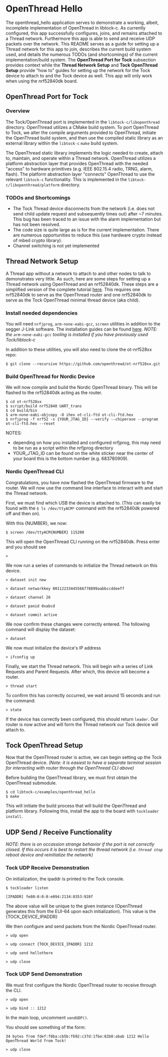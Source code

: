 # OpenThread Hello 

The openthread_hello application serves to demonstrate a working, albeit, incomplete 
implementation of OpenThread in libtock-c. As currently configured, this app successfully
configures, joins, and remains attached to a Thread network. Furthermore this app is 
able to send and receive UDP packets over the network. This README serves as a guide for
setting up a Thread network for this app to join, describes the current build system 
used, and details the numerous TODOs (and shortcomings) of the current implementation/build
system. The __OpenThread Port for Tock__ subsection provides context while the __Thread Network
Setup__ and __Tock OpenThread Setup__ provide "how to" guides for setting up the network
for the Tock device to attach to and the Tock device as well. This app will only work when using 
the nrf52840dk board.

## OpenThread Port for Tock

### Overview
The Tock/OpenThread port is implemented in the `libtock-c/libopenthread` directory. OpenThread 
utilizes a CMake build system. To port OpenThread to Tock, we alter the compile arguments 
provided to OpenThread, initiate the OpenThread build system, and then use the compiled 
static library as an external library within the `libtock-c` `make` build system. 

The OpenThread static library implements the logic needed to create, attach to, maintain,
and operate within a Thread network. OpenThread utilizes a platform abstraction layer 
that provides OpenThread with the needed "access" to hardware primitives (e.g. 
IEEE 802.15.4 radio, TRNG, alarm, flash). The platform abstraction layer "connects"
OpenThread to use the relevant `libtock-c` functionality. This is implemented in the
`libtock-c/libopenthread/platform` directory.

### TODOs and Shortcomings

- The Tock Thread device disconnects from the network (i.e. does not send child update request 
and subsequently times out) after ~7 minutes. This bug has been traced to an issue with the alarm
implementation but has not been resolved.
- The code size is quite large as is for the current implementation. There are numerous 
opportunities to reduce this (use hardware crypto instead of mbed crypto library).
- Channel switching is not yet implemented

## Thread Network Setup

A Thread app without a network to attach to and other nodes to talk to demonstrates very little.
As such, here are some steps for setting up a Thread network using OpenThread and an 
nrf52840dk. These steps are a simplified version of the complete tutorial [here](https://openthread.io/codelabs/openthread-hardware#13).
This requires one nrf52840dk to serve as the OpenThread router and one nrf52840dk to serve
as the Tock OpenThread minimal thread device (aka child).

### Install needed dependencies

You will need `nrfjprog`, `arm-none-eabi-gcc`, `screen` utilities in addition to the segger J-Link software.
The installation guides can be found [here](https://openthread.io/codelabs/openthread-hardware#1). _NOTE: 
the `arm-none-eabi-gcc` tooling is installed if you have previously used Tock/libtock-c_

In addition to these utilities, you will also need to clone the ot-nrf528xx repo:

```console
$ git clone --recursive https://github.com/openthread/ot-nrf528xx.git
```

### Build OpenThread for Nordic Device

We will now compile and build the Nordic OpenThread binary. This will be flashed to the 
nrf52840dk acting as the router. 

```console
$ cd ot-nrf528xx
$ script/build nrf52840 UART_trans
$ cd build/bin
$ arm-none-eabi-objcopy -O ihex ot-cli-ftd ot-cli-ftd.hex
$ nrfjprog -f nrf52 -s {YOUR_JTAG_ID} --verify --chiperase --program ot-cli-ftd.hex --reset
```

NOTES:
- depending on how you installed and configured nrfjprog, this may need to be run as a script
within the nrfjprog directory
- YOUR_JTAG_ID can be found on the white sticker near the center of your board this is the 
bottom number (e.g. 683780909).

### Nordic OpenThread CLI

Congratulations, you have now flashed the OpenThread firmware to the router. We will now 
use the command line interface to interact with and start the Thread network.

First, we must find which USB the device is attached to. (This can easily be found with the 
`$ ls /dev/ttyACM*` command with the nrf52840dk powered off and then on). 

With this {NUMBER}, we now:

```console
$ screen /dev/ttyACM{NUMBER} 115200
```

This will open the OpenThread CLI running on the nrf52840dk. Press enter and you 
should see 

```console
>
```

We now run a series of commands to initialize the Thread network on this device. 

```console
> dataset init new
```

```console
> dataset networkkey 00112233445566778899aabbccddeeff
```

```console
> dataset channel 26
```

```console
> dataset panid 0xabcd
```

```console
> dataset commit active
```

We now confirm these changes were correctly entered. The following command
will display the dataset:
```console
> dataset
```

We now must initialize the device's IP address

```console
> ifconfig up
```

Finally, we start the Thread network. This will begin wih a series of Link Requests
and Parent Requests. After which, this device will become a router. 
```console
> thread start
```

To confirm this has correctly occurred, we wait around 15 seconds and run the 
command:

```console
> state
```

If the device has correctly been configured, this should return `leader`. Our 
router is now active and will form the Thread network our Tock device will attach 
to.

## Tock OpenThread Setup

Now that the OpenThread router is active, we can begin setting up the Tock 
OpenThread device. _(Note: it is easiest to have a separate terminal session
for interacting with router through the OpenThread CLI above)_

Before building the OpenThread library, we must first obtain the OpenThread 
submodule.

```console
$ cd libtock-c/examples/openthread_hello
$ make
```

This will initiate the build process that will build the OpenThread and 
platform library. Following this, install the app to the board with `tockloader install`.

## UDP Send / Receive Functionality 

_NOTE: there is on occassion strange behavior if the port is not correctly closed. If this 
occurs it is best to restart the thread network (i.e. `thread stop` reboot device and 
reinitialize the network)_

### Tock UDP Receive Demonstration

On initialization, the ipaddr is printed to the Tock console.

```console 
$ tockloader listen
```

```console
[IPADDR] fe80:0:0:0:e094:2134:8353:928f
```

The above value will be unique to the given instance (OpenThread generates this from
the EUI-64 upon each initialization). This value is the {TOCK_DEVICE_IPADDR}

We then configure and send packets from the Nordic OpenThread router.

```console 
> udp open
```

```console
> udp connect {TOCK_DEVICE_IPADDR} 1212
```

```console
> udp send hellothere
```

```console 
> udp close
```

### Tock UDP Send Demonstration

We must first configure the Nordic OpenThread router to receive through the CLI.

```console
> udp open
```
```console
> udp bind :: 1212
```

In the main loop, uncomment `sendUDP()`.

You should see something of the form:

```console
34 bytes from fdef:f8ba:cb5b:f692:c37d:1fbe:82b0:abab 1212 Hello OpenThread World from Tock!
```

```console
> udp close
```
